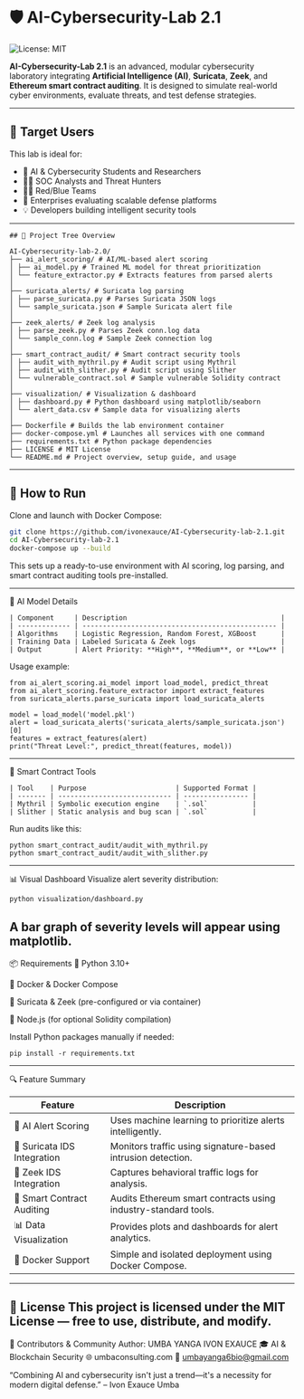# 🛡️ AI-Cybersecurity-Lab 2.1
![License: MIT](https://img.shields.io/badge/License-MIT-yellow.svg)

**AI-Cybersecurity-Lab 2.1** is an advanced, modular cybersecurity laboratory integrating **Artificial Intelligence (AI)**, **Suricata**, **Zeek**, and **Ethereum smart contract auditing**. It is designed to simulate real-world cyber environments, evaluate threats, and test defense strategies.

---

## 🎯 Target Users
This lab is ideal for:
- 🧠 AI & Cybersecurity Students and Researchers
- 🕵️‍♂️ SOC Analysts and Threat Hunters
- 🔴🔵 Red/Blue Teams
- 🏢 Enterprises evaluating scalable defense platforms
- 💡 Developers building intelligent security tools

---
```
## 📁 Project Tree Overview

AI-Cybersecurity-lab-2.0/
├── ai_alert_scoring/ # AI/ML-based alert scoring
│ ├── ai_model.py # Trained ML model for threat prioritization
│ └── feature_extractor.py # Extracts features from parsed alerts
│
├── suricata_alerts/ # Suricata log parsing
│ ├── parse_suricata.py # Parses Suricata JSON logs
│ └── sample_suricata.json # Sample Suricata alert file
│
├── zeek_alerts/ # Zeek log analysis
│ ├── parse_zeek.py # Parses Zeek conn.log data
│ └── sample_conn.log # Sample Zeek connection log
│
├── smart_contract_audit/ # Smart contract security tools
│ ├── audit_with_mythril.py # Audit script using Mythril
│ ├── audit_with_slither.py # Audit script using Slither
│ └── vulnerable_contract.sol # Sample vulnerable Solidity contract
│
├── visualization/ # Visualization & dashboard
│ ├── dashboard.py # Python dashboard using matplotlib/seaborn
│ └── alert_data.csv # Sample data for visualizing alerts
│
├── Dockerfile # Builds the lab environment container
├── docker-compose.yml # Launches all services with one command
├── requirements.txt # Python package dependencies
├── LICENSE # MIT License
└── README.md # Project overview, setup guide, and usage

```
---

## 🚀 How to Run

Clone and launch with Docker Compose:

```bash
git clone https://github.com/ivonexauce/AI-Cybersecurity-lab-2.1.git
cd AI-Cybersecurity-lab-2.1
docker-compose up --build
```

This sets up a ready-to-use environment with AI scoring, log parsing, and smart contract auditing tools pre-installed.

---


🧠 AI Model Details
```
| Component     | Description                                      |
| ------------- | ------------------------------------------------ |
| Algorithms    | Logistic Regression, Random Forest, XGBoost      |
| Training Data | Labeled Suricata & Zeek logs                     |
| Output        | Alert Priority: **High**, **Medium**, or **Low** |
```


Usage example:

```
from ai_alert_scoring.ai_model import load_model, predict_threat
from ai_alert_scoring.feature_extractor import extract_features
from suricata_alerts.parse_suricata import load_suricata_alerts

model = load_model('model.pkl')
alert = load_suricata_alerts('suricata_alerts/sample_suricata.json')[0]
features = extract_features(alert)
print("Threat Level:", predict_threat(features, model))
```
---

🧪 Smart Contract Tools
```
| Tool    | Purpose                      | Supported Format |
| ------- | ---------------------------- | ---------------- |
| Mythril | Symbolic execution engine    | `.sol`           |
| Slither | Static analysis and bug scan | `.sol`           |

```

Run audits like this:
```
python smart_contract_audit/audit_with_mythril.py
python smart_contract_audit/audit_with_slither.py
```
---

📊 Visual Dashboard
Visualize alert severity distribution:
```
python visualization/dashboard.py
```
A bar graph of severity levels will appear using matplotlib.
---

📦 Requirements
🐍 Python 3.10+

🐳 Docker & Docker Compose

🧰 Suricata & Zeek (pre-configured or via container)

🔧 Node.js (for optional Solidity compilation)

Install Python packages manually if needed:
```
pip install -r requirements.txt

```
---
🔍 Feature Summary

| Feature                     | Description                                                    |
| --------------------------- | -------------------------------------------------------------- |
| 🧠 AI Alert Scoring         | Uses machine learning to prioritize alerts intelligently.      |
| 📡 Suricata IDS Integration | Monitors traffic using signature-based intrusion detection.    |
| 🔬 Zeek IDS Integration     | Captures behavioral traffic logs for analysis.                 |
| 🔐 Smart Contract Auditing  | Audits Ethereum smart contracts using industry-standard tools. |
| 📊 Data Visualization       | Provides plots and dashboards for alert analytics.             |
| 🐳 Docker Support           | Simple and isolated deployment using Docker Compose.           |

---
📜 License
This project is licensed under the MIT License — free to use, distribute, and modify.
---
🙌 Contributors & Community
Author: UMBA YANGA IVON EXAUCE
🎓 AI & Blockchain Security
🌐 umbaconsulting.com
📧 umbayanga6bio@gmail.com

“Combining AI and cybersecurity isn't just a trend—it's a necessity for modern digital defense.” – Ivon Exauce Umba
